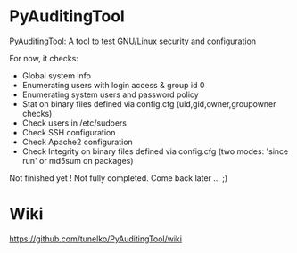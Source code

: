 PyAuditingTool
==============
PyAuditingTool: A tool to test GNU/Linux security and configuration

For now, it checks: 

- Global system info
- Enumerating users with login access & group id 0
- Enumerating system users and password policy 
- Stat on binary files defined via config.cfg (uid,gid,owner,groupowner checks)
- Check users in /etc/sudoers
- Check SSH configuration 
- Check Apache2 configuration
- Check Integrity on binary files defined via config.cfg (two modes: 'since run' or md5sum on packages)


Not finished yet ! Not fully completed.
Come back later ... ;)



Wiki
==============

https://github.com/tunelko/PyAuditingTool/wiki
